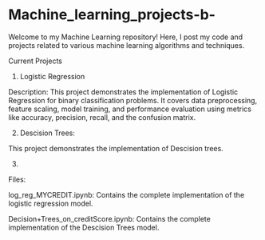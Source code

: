 # Machine_learning_projects-b-
Welcome to my Machine Learning repository! Here, I post my code and projects related to various machine learning algorithms and techniques.

Current Projects
1. Logistic Regression

Description: This project demonstrates the implementation of Logistic Regression for binary classification problems. It covers data preprocessing, feature scaling, model training, and performance evaluation using metrics like accuracy, precision, recall, and the confusion matrix.

2. Descision Trees:
   
This project demonstrates the implementation of Descision trees.

3. 

Files:

log_reg_MYCREDIT.ipynb:   Contains the complete implementation of the logistic regression model.

Decision+Trees_on_creditScore.ipynb:   Contains the complete implementation of the Descision Trees model.
